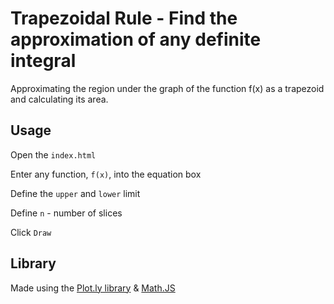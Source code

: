 # Trapezoidal Rule - Find the approximation of any definite integral
Approximating the region under the graph of the function f(x) as a trapezoid and calculating its area.

## Usage

Open the `index.html`

Enter any function, `f(x)`, into the equation box

Define the `upper` and `lower` limit

Define `n` - number of slices

Click `Draw`


## Library
Made using the [Plot.ly library](https://plotly.com/javascript/) & [Math.JS](https://mathjs.org/index.html)
